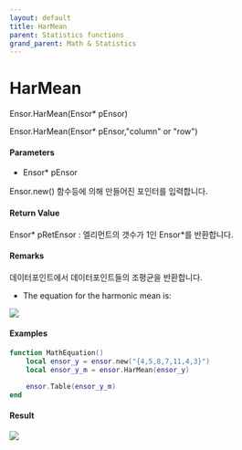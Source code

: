 ```yaml
---
layout: default
title: HarMean
parent: Statistics functions
grand_parent: Math & Statistics
---
```


# HarMean

Ensor.HarMean\(Ensor\* pEnsor\)

Ensor.HarMean\(Ensor\* pEnsor,"column" or "row"\)

#### Parameters

* Ensor\* pEnsor

Ensor.new\(\) 함수등에 의해 만들어진 포인터를 입력합니다.

#### Return Value

Ensor\* pRetEnsor : 엘리먼트의 갯수가 1인 Ensor\*를 반환합니다.

#### Remarks

데이터포인트에서 데이터포인트들의 조평균을 반환합니다.

* The equation for the harmonic mean is:

![](./StatisticsAPI/HarMeanFunc.png)

#### Examples

```lua
function MathEquation()
 	local ensor_y = ensor.new("{4,5,8,7,11,4,3}")
	local ensor_y_m = ensor.HarMean(ensor_y)

 	ensor.Table(ensor_y_m)
end
```

#### Result

![](./StatisticsAPI/HarMeanResult.png)

